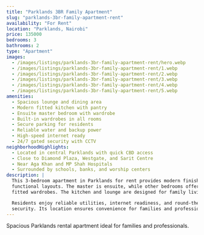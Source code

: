 ```yaml
---
title: "Parklands 3BR Family Apartment"
slug: "parklands-3br-family-apartment-rent"
availability: "For Rent"
location: "Parklands, Nairobi"
price: 135000
bedrooms: 3
bathrooms: 2
type: "Apartment"
images:
  - /images/listings/parklands-3br-family-apartment-rent/hero.webp
  - /images/listings/parklands-3br-family-apartment-rent/1.webp
  - /images/listings/parklands-3br-family-apartment-rent/2.webp
  - /images/listings/parklands-3br-family-apartment-rent/3.webp
  - /images/listings/parklands-3br-family-apartment-rent/4.webp
  - /images/listings/parklands-3br-family-apartment-rent/5.webp
amenities:
  - Spacious lounge and dining area
  - Modern fitted kitchen with pantry
  - Ensuite master bedroom with wardrobe
  - Built-in wardrobes in all rooms
  - Secure parking for residents
  - Reliable water and backup power
  - High-speed internet ready
  - 24/7 gated security with CCTV
neighborhoodHighlights:
  - Located in central Parklands with quick CBD access
  - Close to Diamond Plaza, Westgate, and Sarit Centre
  - Near Aga Khan and MP Shah Hospitals
  - Surrounded by schools, banks, and worship centers
description: |
  This 3-bedroom apartment in Parklands for rent provides modern finishes and 
  functional layouts. The master is ensuite, while other bedrooms offer 
  fitted wardrobes. The kitchen and lounge are designed for family living.  

  Residents enjoy reliable utilities, internet readiness, and round-the-clock 
  security. Its location ensures convenience for families and professionals.  
---
```

Spacious Parklands rental apartment ideal for families and professionals.
